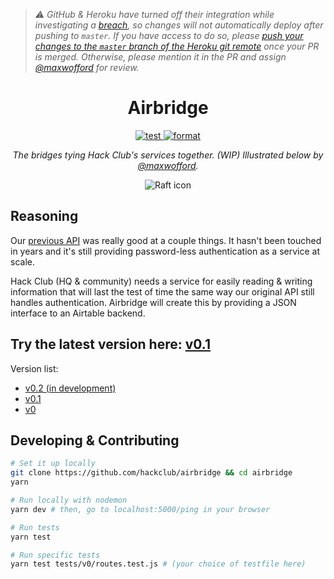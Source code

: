 > _⚠️ GitHub & Heroku have turned off their integration while investigating a [breach](https://github.blog/2022-04-15-security-alert-stolen-oauth-user-tokens/), so changes will not automatically deploy after pushing to `master`. If you have access to do so, please [push your changes to the `master` branch of the Heroku git remote](https://devcenter.heroku.com/articles/git) once your PR is merged. Otherwise, please mention it in the PR and assign [@maxwofford](https://github.com/maxwofford) for review._

<h1 align="center">Airbridge</h1>
<p align="center">
  <a href="https://github.com/hackclub/airbridge/actions">
    <img alt="test" src="https://github.com/hackclub/airbridge/workflows/test/badge.svg">
    <img alt="format" src="https://github.com/hackclub/airbridge/workflows/format/badge.svg">
  </a>
</p>
<p align="center"><i>The bridges tying Hack Club's services together. (WIP) Illustrated below by <a href="https://gh.maxwofford.com">@maxwofford</a>.</i></p>
<p align="center"><img alt="Raft icon" src="https://cloud-gxlnkdt57.vercel.app/0untitled.png"></a>

## Reasoning

Our [previous API](https://github.com/hackclub/api/blob/master/README.md) was really good at a couple things. It hasn't been touched in years and it's still providing password-less authentication as a service at scale.

Hack Club (HQ & community) needs a service for easily reading & writing information that will last the test of time the same way our original API still handles authentication. Airbridge will create this by providing a JSON interface to an Airtable backend.

## Try the latest version here: [v0.1](./src/v0.1/README.md)

Version list:

- [v0.2 (in development)](./src/v0.2/README.md)
- [v0.1](./src/v0.1/README.md)
- [v0](./src/v0/README.md)

## Developing & Contributing

```sh
# Set it up locally
git clone https://github.com/hackclub/airbridge && cd airbridge
yarn

# Run locally with nodemon
yarn dev # then, go to localhost:5000/ping in your browser

# Run tests
yarn test

# Run specific tests
yarn test tests/v0/routes.test.js # (your choice of testfile here)
```
